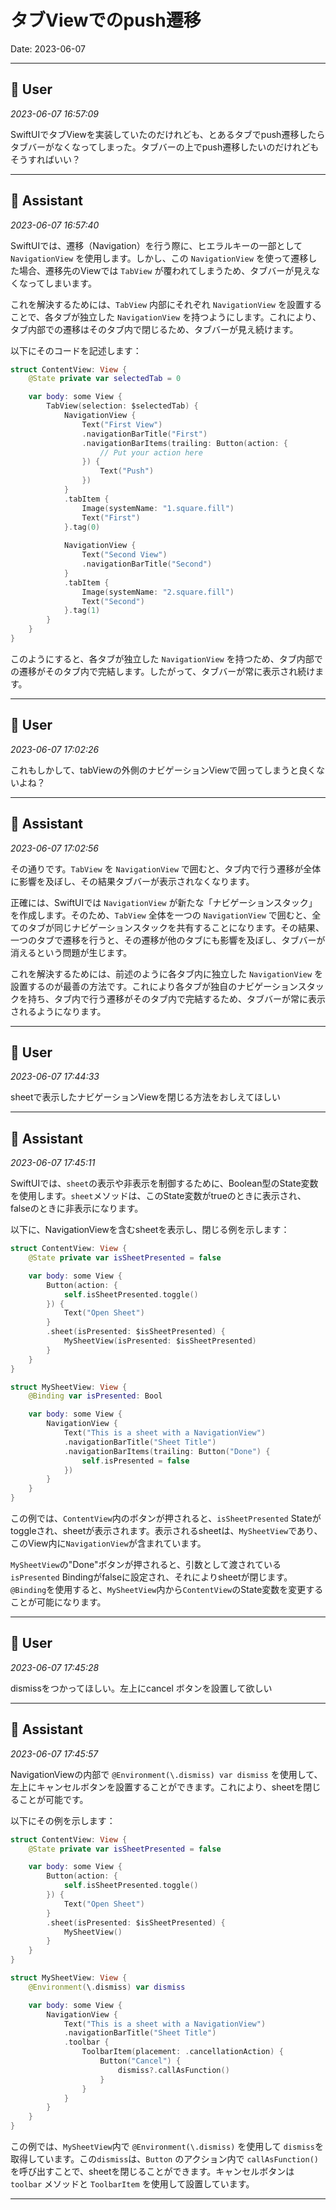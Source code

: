 # タブViewでのpush遷移

Date: 2023-06-07

---

## 👤 User
*2023-06-07 16:57:09*

SwiftUIでタブViewを実装していたのだけれども、とあるタブでpush遷移したらタブバーがなくなってしまった。タブバーの上でpush遷移したいのだけれどもそうすればいい？

---

## 🤖 Assistant
*2023-06-07 16:57:40*

SwiftUIでは、遷移（Navigation）を行う際に、ヒエラルキーの一部として `NavigationView` を使用します。しかし、この `NavigationView` を使って遷移した場合、遷移先のViewでは `TabView` が覆われてしまうため、タブバーが見えなくなってしまいます。

これを解決するためには、`TabView` 内部にそれぞれ `NavigationView` を設置することで、各タブが独立した `NavigationView` を持つようにします。これにより、タブ内部での遷移はそのタブ内で閉じるため、タブバーが見え続けます。

以下にそのコードを記述します：

```swift
struct ContentView: View {
    @State private var selectedTab = 0

    var body: some View {
        TabView(selection: $selectedTab) {
            NavigationView {
                Text("First View")
                .navigationBarTitle("First")
                .navigationBarItems(trailing: Button(action: {
                    // Put your action here
                }) {
                    Text("Push")
                })
            }
            .tabItem {
                Image(systemName: "1.square.fill")
                Text("First")
            }.tag(0)
            
            NavigationView {
                Text("Second View")
                .navigationBarTitle("Second")
            }
            .tabItem {
                Image(systemName: "2.square.fill")
                Text("Second")
            }.tag(1)
        }
    }
}
```

このようにすると、各タブが独立した `NavigationView` を持つため、タブ内部での遷移がそのタブ内で完結します。したがって、タブバーが常に表示され続けます。

---

## 👤 User
*2023-06-07 17:02:26*

これもしかして、tabViewの外側のナビゲーションViewで囲ってしまうと良くないよね？

---

## 🤖 Assistant
*2023-06-07 17:02:56*

その通りです。`TabView` を `NavigationView` で囲むと、タブ内で行う遷移が全体に影響を及ぼし、その結果タブバーが表示されなくなります。

正確には、SwiftUIでは `NavigationView` が新たな「ナビゲーションスタック」を作成します。そのため、`TabView` 全体を一つの `NavigationView` で囲むと、全てのタブが同じナビゲーションスタックを共有することになります。その結果、一つのタブで遷移を行うと、その遷移が他のタブにも影響を及ぼし、タブバーが消えるという問題が生じます。

これを解決するためには、前述のように各タブ内に独立した `NavigationView` を設置するのが最善の方法です。これにより各タブが独自のナビゲーションスタックを持ち、タブ内で行う遷移がそのタブ内で完結するため、タブバーが常に表示されるようになります。

---

## 👤 User
*2023-06-07 17:44:33*

sheetで表示したナビゲーションViewを閉じる方法をおしえてほしい

---

## 🤖 Assistant
*2023-06-07 17:45:11*

SwiftUIでは、`sheet`の表示や非表示を制御するために、Boolean型のState変数を使用します。`sheet`メソッドは、このState変数がtrueのときに表示され、falseのときに非表示になります。

以下に、NavigationViewを含むsheetを表示し、閉じる例を示します：

```swift
struct ContentView: View {
    @State private var isSheetPresented = false

    var body: some View {
        Button(action: {
            self.isSheetPresented.toggle()
        }) {
            Text("Open Sheet")
        }
        .sheet(isPresented: $isSheetPresented) {
            MySheetView(isPresented: $isSheetPresented)
        }
    }
}

struct MySheetView: View {
    @Binding var isPresented: Bool

    var body: some View {
        NavigationView {
            Text("This is a sheet with a NavigationView")
            .navigationBarTitle("Sheet Title")
            .navigationBarItems(trailing: Button("Done") {
                self.isPresented = false
            })
        }
    }
}
```

この例では、`ContentView`内のボタンが押されると、`isSheetPresented` Stateがtoggleされ、sheetが表示されます。表示されるsheetは、`MySheetView`であり、このView内に`NavigationView`が含まれています。

`MySheetView`の"Done"ボタンが押されると、引数として渡されている`isPresented` Bindingがfalseに設定され、それによりsheetが閉じます。`@Binding`を使用すると、`MySheetView`内から`ContentView`のState変数を変更することが可能になります。

---

## 👤 User
*2023-06-07 17:45:28*

dismissをつかってほしい。左上にcancel ボタンを設置して欲しい

---

## 🤖 Assistant
*2023-06-07 17:45:57*

NavigationViewの内部で `@Environment(\.dismiss) var dismiss` を使用して、左上にキャンセルボタンを設置することができます。これにより、sheetを閉じることが可能です。

以下にその例を示します：

```swift
struct ContentView: View {
    @State private var isSheetPresented = false

    var body: some View {
        Button(action: {
            self.isSheetPresented.toggle()
        }) {
            Text("Open Sheet")
        }
        .sheet(isPresented: $isSheetPresented) {
            MySheetView()
        }
    }
}

struct MySheetView: View {
    @Environment(\.dismiss) var dismiss

    var body: some View {
        NavigationView {
            Text("This is a sheet with a NavigationView")
            .navigationBarTitle("Sheet Title")
            .toolbar {
                ToolbarItem(placement: .cancellationAction) {
                    Button("Cancel") {
                        dismiss?.callAsFunction()
                    }
                }
            }
        }
    }
}
```

この例では、`MySheetView`内で `@Environment(\.dismiss)` を使用して `dismiss`を取得しています。この`dismiss`は、`Button` のアクション内で `callAsFunction()` を呼び出すことで、sheetを閉じることができます。キャンセルボタンは `toolbar` メソッドと `ToolbarItem` を使用して設置しています。

---
